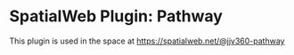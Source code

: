 # SpatialWeb Plugin: Pathway

This plugin is used in the space at https://spatialweb.net/@jjv360-pathway